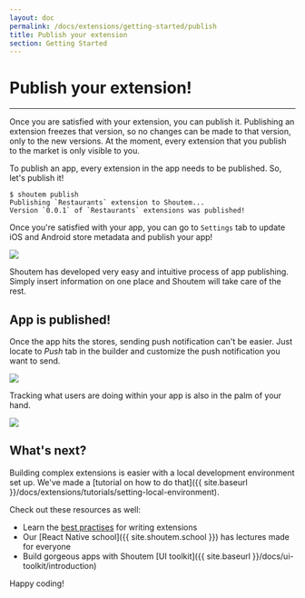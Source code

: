 ```yaml
---
layout: doc
permalink: /docs/extensions/getting-started/publish
title: Publish your extension
section: Getting Started
---
```


# Publish your extension!
<hr />

Once you are satisfied with your extension, you can publish it. Publishing an extension freezes that version, so no changes can be made to that version, only to the new versions. At the moment, every extension that you publish to the market is only visible to you.

To publish an app, every extension in the app needs to be published. So, let's publish it!

```ShellSession
$ shoutem publish
Publishing `Restaurants` extension to Shoutem...
Version `0.0.1` of `Restaurants` extensions was published!
```

Once you're satisfied with your app, you can go to `Settings` tab to update iOS and Android store metadata and publish your app!

<p class="image">
<img src='{{ site.baseurl }}/img/getting-started/automatic-app-publishing.png'/>
</p>

Shoutem has developed very easy and intuitive process of app publishing. Simply insert information on one place and Shoutem will take care of the rest.

## App is published!

Once the app hits the stores, sending push notification can't be easier. Just locate to _Push_ tab in the builder and customize the push notification you want to send.

<p class="image">
<img src='{{ site.baseurl }}/img/getting-started/push-notification.png'/>
</p>

Tracking what users are doing within your app is also in the palm of your hand.

<p class="image">
<img src='{{ site.baseurl }}/img/getting-started/analytics.png'/>
</p>

## What's next?

Building complex extensions is easier with a local development environment set up. We've made a [tutorial on how to do that]({{ site.baseurl }}/docs/extensions/tutorials/setting-local-environment).

Check out these resources as well:
- Learn the [best practises](/docs/coming-soon) for writing extensions
- Our [React Native school]({{ site.shoutem.school }}) has lectures made for everyone
- Build gorgeous apps with Shoutem [UI toolkit]({{ site.baseurl }}/docs/ui-toolkit/introduction)

Happy coding!